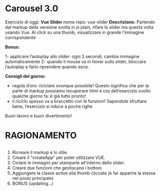 Carousel 3.0
===
Esercizio di oggi: **Vue Slider**
nome repo: vue-slider
**Descrizione:**
Partendo dal markup della versione svolta in js plain, rifare lo slider ma questa volta usando Vue.
Al click su una thumb, visualizzare in grande l’immagine corrispondente

**Bonus:**

1- applicare l’autoplay allo slider: ogni 3 secondi, cambia immagine automaticamente
2- quando il mouse va in hover sullo slider, bloccare l’autoplay e farlo riprendere quando esce.

**Consigli del giorno:**
- regola d’oro: riciclare ovunque possibile! Questo significa che per la parte di markup possiamo recuperare html e css dell’esercizio svolto qualche giorno fa: è già tutto pronto!
- il riciclo spesso va a braccetto con le funzioni! Sapendole sfruttare bene, l’esercizio si riduce a poche righe 

Buon lavoro e buon divertimento!

RAGIONAMENTO
=== 
##
1. Ricreare il markup e lo stile.
2. Creare il "createApp" per poter utilizzare VUE.
3. Ciclare le immagini per stamparle all'interno dello slider.
4. Creare due funzioni che gestiscano i bottoni.
5. Aggiungere la classe active alla thumb cliccata (e far apparire la stessa nel posto principale)
6. BONUS (updating...)